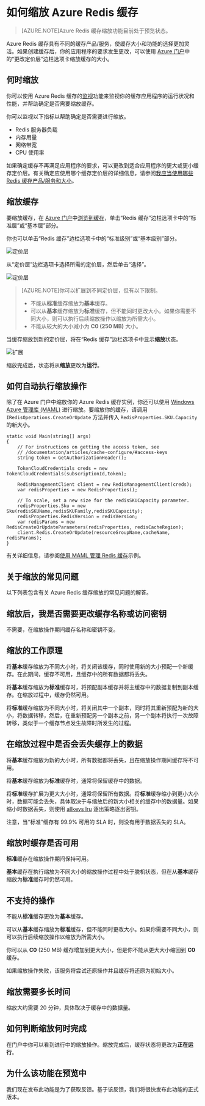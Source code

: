 <properties 
	pageTitle="如何缩放 Azure Redis 缓存" 
	description="了解如何缩放你的 Azure Redis 缓存实例" 
	services="redis-cache" 
	documentationCenter="" 
	authors="steved0x" 
	manager="dwrede" 
	editor=""/>

<tags 
	ms.service="cache" 
	ms.date="09/10/2015" 
	wacn.date=""/>

# 如何缩放 Azure Redis 缓存

>[AZURE.NOTE]Azure Redis 缓存缩放功能目前处于预览状态。

Azure Redis 缓存具有不同的缓存产品/服务，使缓存大小和功能的选择更加灵活。如果创建缓存后，你的应用程序的要求发生更改，可以使用 [Azure 门户](https://manage.windowsazure.cn)中的“更改定价层”边栏选项卡缩放缓存的大小。

## 何时缩放

你可以使用 Azure Redis 缓存的[监视](/documentation/articles/cache-how-to-monitor)功能来监视你的缓存应用程序的运行状况和性能，并帮助确定是否需要缩放缓存。

你可以监视以下指标以帮助确定是否需要进行缩放。

-	Redis 服务器负载
-	内存用量
-	网络带宽
-	CPU 使用率

如果确定缓存不再满足应用程序的要求，可以更改到适合应用程序的更大或更小缓存定价层。有关确定应使用哪个缓存定价层的详细信息，请参阅[我应当使用哪些 Redis 缓存产品/服务和大小](/documentation/articles/cache-faq#what-redis-cache-offering-and-size-should-i-use)。

## 缩放缓存
要缩放缓存，在 [Azure 门户](https://manage.windowsazure.cn)中[浏览到缓存](https://msdn.microsoft.com/zh-cn/library/azure/dn793612.aspx#RedisCacheConfiguration)，单击“Redis 缓存”边栏选项卡中的“标准层”或“基本层”部分。

你也可以单击“Redis 缓存”边栏选项卡中的“标准级别”或“基本级别”部分。

![定价层][redis-cache-pricing-tier-part]

从“定价层”边栏选项卡选择所需的定价层，然后单击“选择”。

![定价层][redis-cache-pricing-tier-blade]

>[AZURE.NOTE]你可以扩展到不同定价层，但有以下限制。
>
>-	不能从**标准**缓存缩放为**基本**缓存。
>-	可以从**基本**缓存缩放为**标准**缓存，但不能同时更改大小。如果你需要不同大小，则可以执行后续缩放操作以缩放为所需大小。
>-	不能从较大的大小减小为 **C0 (250 MB)** 大小。

当缓存缩放到新的定价层，将在“Redis 缓存”边栏选项卡中显示**缩放**状态。

![扩展][redis-cache-scaling]

缩放完成后，状态将从**缩放**更改为**运行**。

## 如何自动执行缩放操作

除了在 Azure 门户中缩放你的 Azure Redis 缓存实例，你还可以使用 [Windows Azure 管理库 (MAML)](http://azure.microsoft.com/updates/management-libraries-for-net-release-announcement/) 进行缩放。要缩放你的缓存，请调用 `IRedisOperations.CreateOrUpdate` 方法并传入 `RedisProperties.SKU.Capacity` 的新大小。

    static void Main(string[] args)
    {
        // For instructions on getting the access token, see
        // /documentation/articles/cache-configure/#access-keys
        string token = GetAuthorizationHeader();

        TokenCloudCredentials creds = new TokenCloudCredentials(subscriptionId,token);

        RedisManagementClient client = new RedisManagementClient(creds);
        var redisProperties = new RedisProperties();

        // To scale, set a new size for the redisSKUCapacity parameter.
        redisProperties.Sku = new Sku(redisSKUName,redisSKUFamily,redisSKUCapacity);
        redisProperties.RedisVersion = redisVersion;
        var redisParams = new RedisCreateOrUpdateParameters(redisProperties, redisCacheRegion);
        client.Redis.CreateOrUpdate(resourceGroupName,cacheName, redisParams);
    }

有关详细信息，请参阅[使用 MAML 管理 Redis 缓存](https://github.com/rustd/RedisSamples/tree/master/ManageCacheUsingMAML)示例。

## 关于缩放的常见问题

以下列表包含有关 Azure Redis 缓存缩放的常见问题的解答。

## 缩放后，我是否需要更改缓存名称或访问密钥

不需要，在缩放操作期间缓存名称和密钥不变。

## 缩放的工作原理

将**基本**缓存缩放为不同大小时，将关闭该缓存，同时使用新的大小预配一个新缓存。在此期间，缓存不可用，且缓存中的所有数据都将丢失。

将**基本**缓存缩放为**标准**缓存时，将预配副本缓存并将主缓存中的数据复制到副本缓存。在缩放过程中，缓存仍然可用。

将**标准**缓存缩放为不同大小时，将关闭其中一个副本，同时将其重新预配为新的大小，将数据转移，然后，在重新预配另一个副本之前，另一个副本将执行一次故障转移，类似于一个缓存节点发生故障时所发生的过程。

## 在缩放过程中是否会丢失缓存上的数据

将**基本**缓存缩放为新的大小时，所有数据都将丢失，且在缩放操作期间缓存将不可用。

将**基本**缓存缩放为**标准**缓存时，通常将保留缓存中的数据。

将**标准**缓存扩展为更大大小时，通常将保留所有数据。将**标准**缓存缩小到更小大小时，数据可能会丢失，具体取决于与缩放后的新大小相关的缓存中的数据量。如果缩小时数据丢失，则使用 [allkeys lru](http://redis.io/topics/lru-cache) 逐出策略逐出密钥。

注意，当“标准”缓存有 99.9% 可用的 SLA 时，则没有用于数据丢失的 SLA。

## 缩放时缓存是否可用

**标准**缓存在缩放操作期间保持可用。

**基本**缓存在执行缩放为不同大小的缩放操作过程中处于脱机状态，但在从**基本**缓存缩放为**标准**缓存时仍然可用。

## 不支持的操作

不能从**标准**缓存更改为**基本**缓存。

可以从**基本**缓存缩放为**标准**缓存，但不能同时更改大小。如果你需要不同大小，则可以执行后续缩放操作以缩放为所需大小。

你可以从 **C0** (250 MB) 缓存增加到更大大小，但是你不能从更大大小缩回到 **C0** 缓存。

如果缩放操作失败，该服务将尝试还原操作并且缓存将还原为初始大小。

## 缩放需要多长时间

缩放大约需要 20 分钟，具体取决于缓存中的数据量。

## 如何判断缩放何时完成

在门户中你可以看到进行中的缩放操作。缩放完成后，缓存状态将更改为**正在运行**。

## 为什么该功能在预览中

我们现在发布此功能是为了获取反馈。基于该反馈，我们将很快发布此功能的正式版本。





  
<!-- IMAGES -->
[redis-cache-pricing-tier-part]: ./media/cache-how-to-scale/redis-cache-pricing-tier-part.png

[redis-cache-pricing-tier-blade]: ./media/cache-how-to-scale/redis-cache-pricing-tier-blade.png

[redis-cache-scaling]: ./media/cache-how-to-scale/redis-cache-scaling.png

<!---HONumber=74-->